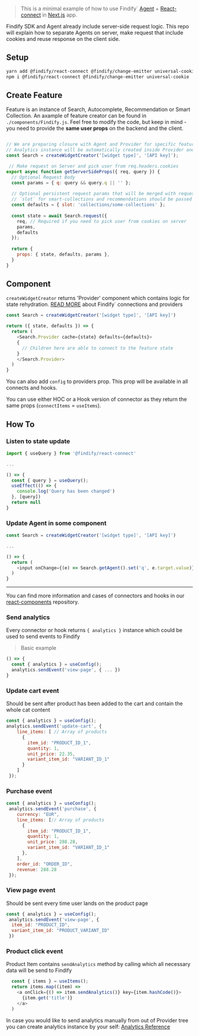 > This is a minimal example of how to use Findify` [Agent](https://github.com/findify/findify-js/tree/develop/packages/agent) + [React-connect](https://github.com/findify/findify-js/tree/develop/packages/react-connect) in [Next.js](https://nextjs.org/learn) app.


Findify SDK and Agent already include server-side request logic. This repo will explain how to separate Agents on server, make request that include cookies and reuse response on the client side.

## Setup
```bash
yarn add @findify/react-connect @findify/change-emitter universal-cookie
npm i @findify/react-connect @findify/change-emitter universal-cookie
```

## Create Feature
Feature is an instance of Search, Autocomplete, Recommendation or Smart Collection.
An axample of feature creator can be found in `./components/Findify.js`. 
Feel free to modify the code, but keep in mind - you need to provide the **same user props** on the backend and the client.

```javascript

// We are preparing closure with Agent and Provider for specific feature
// Analytics instance will be automatically created inside Provider and provided down via React context
const Search = createWidgetCreator('[widget type]', '[API key]');

 // Make request on Server and pick user from req.headers.cookies
export async function getServerSideProps({ req, query }) {
  // Optional Request Body
  const params = { q: query && query.q || '' };
  
  // Optional persistent request params that will be merged with request params on every request
  // `slot` for smart-collections and recommendations should be passed here
  const defaults = { slot: 'collections/some-collections' };
  
  const state = await Search.request({
    req, // Required if you need to pick user from cookies on server
    params,
    defaults
  });
  
  return {
    props: { state, defaults, params },
  }
}

```

## Component
`createWidgetCreator` returns 'Provider' component which contains logic for state rehydration. [READ MORE](https://developers.findify.io/page/findify-react-connect-reference) about Findify` connections and providers

```javascript
const Search = createWidgetCreator('[widget type]', '[API key]')

return ({ state, defaults }) => {
  return (
    <Search.Provider cache={state} defaults={defaults}>
    { 
      // Children here are able to connect to the feature state
    }
    </Search.Provider>
  )
}
```

You can also add `config` to providers prop. This prop will be available in all connects and hooks.

You can use either HOC or a Hook version of connector as they return the same props (`connectItems` = `useItems`).

## How To

### Listen to state update
```js
import { useQuery } from '@findify/react-connect'

... 

() => {
  const { query } = useQuery();
  useEffect(() => {
    console.log('Query has been changed')
  }, [query])
  return null
}
```
### Update Agent in some component

```js
const Search = createWidgetCreator('[widget type]', '[API key]')

...

() => {
  return (
    <input onChange={(e) => Search.getAgent().set('q', e.target.value)}/>
  )
}
```

---
You can find more information and cases of connectors and hooks in our [react-components](https://github.com/findify/findify-js/tree/develop/packages/react-components) repository.


### Send analytics

Every connector or hook returns `{ analytics }` instance which could be used to send events to Findify

> Basic example
```js
() => {
  const { analytics } = useConfig();
  analytics.sendEvent('view-page', { ... })
}
```

### Update cart event
Should be sent after product has been added to the cart and contain the whole cat content
```javascript
const { analytics } = useConfig();
analytics.sendEvent('update-cart', {
    line_items: [ // Array of products
      {
        item_id: "PRODUCT_ID_1",
        quantity: 1,
        unit_price: 22.35,
        variant_item_id: "VARIANT_ID_1"
      }
    ]
 });
```
### Purchase event

```javascript
const { analytics } = useConfig();
 analytics.sendEvent('purchase', {
    currency: "EUR",
    line_items: [// Array of products
      {
        item_id: "PRODUCT_ID_1",
        quantity: 1,
        unit_price: 288.28,
        variant_item_id: "VARIANT_ID_1"
      },
    ],
    order_id: "ORDER_ID",
    revenue: 288.28
 });
```
### View page event
Should be sent every time user lands on the product page
```javascript
const { analytics } = useConfig();
 analytics.sendEvent('view-page', {
  item_id: "PRODUCT_ID",
  variant_item_id: "PRODUCT_VARIANT_ID"
 })
```
### Product click event
Product Item contains `sendAnalytics` method by calling which all necessary data will be send to Findify
```javascript
  const { items } = useItems();
  return items.map((item) =>
    <a onClick={() => item.sendAnalytics()} key={item.hashCode()}>
      {item.get('title')}
    </a>
  )
```
In case you would like to send analytics manually from out of Provider tree you can create analytics instance by your self:
[Analytics Reference](https://developers.findify.io/page/findify-analytics#setup) 
